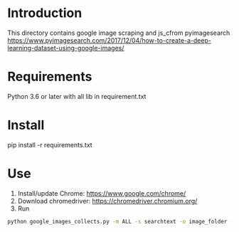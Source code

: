 # Introduction
This directory contains google image scraping and js_cfrom pyimagesearch https://www.pyimagesearch.com/2017/12/04/how-to-create-a-deep-learning-dataset-using-google-images/

# Requirements
Python 3.6 or later with all lib in requirement.txt

# Install
pip install -r requirements.txt

# Use
1. Install/update Chrome: https://www.google.com/chrome/
2. Download chromedriver: https://chromedriver.chromium.org/
3. Run
```bash 
python google_images_collects.py -m ALL -s searchtext -o image_folder -d file_urls.txt -g chromedriver
```
